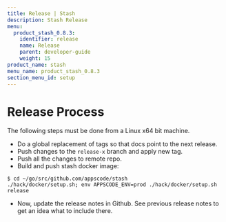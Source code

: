 ```yaml
---
title: Release | Stash
description: Stash Release
menu:
  product_stash_0.8.3:
    identifier: release
    name: Release
    parent: developer-guide
    weight: 15
product_name: stash
menu_name: product_stash_0.8.3
section_menu_id: setup
---
```

# Release Process

The following steps must be done from a Linux x64 bit machine.

- Do a global replacement of tags so that docs point to the next release.
- Push changes to the `release-x` branch and apply new tag.
- Push all the changes to remote repo.
- Build and push stash docker image:
```console
$ cd ~/go/src/github.com/appscode/stash
./hack/docker/setup.sh; env APPSCODE_ENV=prod ./hack/docker/setup.sh release
```

- Now, update the release notes in Github. See previous release notes to get an idea what to include there.
